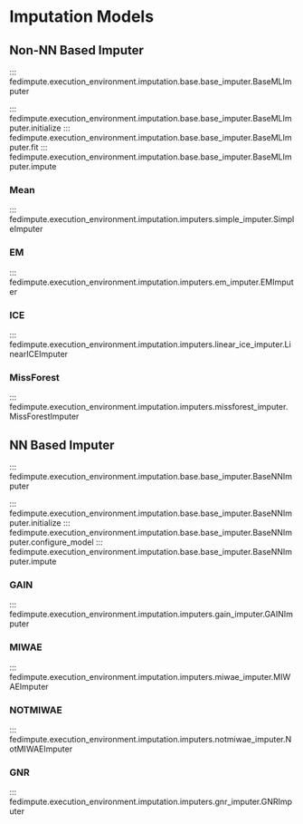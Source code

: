 # Imputation Models

## Non-NN Based Imputer

::: fedimpute.execution_environment.imputation.base.base_imputer.BaseMLImputer

::: fedimpute.execution_environment.imputation.base.base_imputer.BaseMLImputer.initialize
::: fedimpute.execution_environment.imputation.base.base_imputer.BaseMLImputer.fit
::: fedimpute.execution_environment.imputation.base.base_imputer.BaseMLImputer.impute

### Mean
::: fedimpute.execution_environment.imputation.imputers.simple_imputer.SimpleImputer

### EM

::: fedimpute.execution_environment.imputation.imputers.em_imputer.EMImputer


### ICE

::: fedimpute.execution_environment.imputation.imputers.linear_ice_imputer.LinearICEImputer

### MissForest

::: fedimpute.execution_environment.imputation.imputers.missforest_imputer.MissForestImputer

## NN Based Imputer

::: fedimpute.execution_environment.imputation.base.base_imputer.BaseNNImputer

::: fedimpute.execution_environment.imputation.base.base_imputer.BaseNNImputer.initialize
::: fedimpute.execution_environment.imputation.base.base_imputer.BaseNNImputer.configure_model
::: fedimpute.execution_environment.imputation.base.base_imputer.BaseNNImputer.impute

### GAIN
::: fedimpute.execution_environment.imputation.imputers.gain_imputer.GAINImputer

### MIWAE
::: fedimpute.execution_environment.imputation.imputers.miwae_imputer.MIWAEImputer

### NOTMIWAE
::: fedimpute.execution_environment.imputation.imputers.notmiwae_imputer.NotMIWAEImputer

### GNR
::: fedimpute.execution_environment.imputation.imputers.gnr_imputer.GNRImputer



